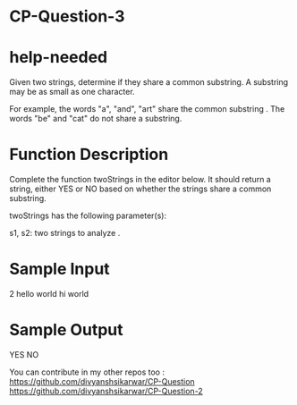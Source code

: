# CP-Question-3
# help-needed
Given two strings, determine if they share a common substring. A substring may be as small as one character.

For example, the words "a", "and", "art" share the common substring . The words "be" and "cat" do not share a substring.

# Function Description

Complete the function twoStrings in the editor below. It should return a string, either YES or NO based on whether the strings share a common substring.

twoStrings has the following parameter(s):

s1, s2: two strings to analyze .


# Sample Input

2
hello
world
hi
world

# Sample Output

YES
NO

You can contribute in my other repos too :
https://github.com/divyanshsikarwar/CP-Question
https://github.com/divyanshsikarwar/CP-Question-2
